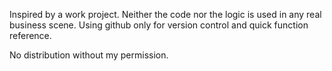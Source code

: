 Inspired by a work project. Neither the code nor the logic is used in any real business scene. 
Using github only for version control and quick function reference. 

No distribution without my permission. 
